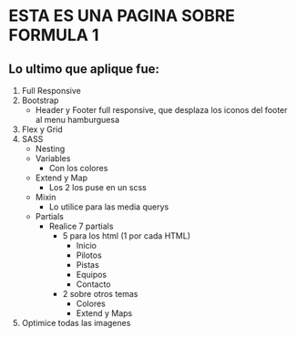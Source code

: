 # ESTA ES UNA PAGINA SOBRE FORMULA 1
## Lo ultimo que aplique fue:
1. Full Responsive
2. Bootstrap
   - Header y Footer full responsive, que desplaza los iconos del footer al menu hamburguesa
3. Flex y Grid
4. SASS
   - Nesting
   - Variables
     - Con los colores
   - Extend y Map
     - Los 2 los puse en un scss
   - Mixin
     - Lo utilice para las media querys
   - Partials
     - Realice 7 partials
       - 5 para los html (1 por cada HTML)
         - Inicio
         - Pilotos
         - Pistas
         - Equipos
         - Contacto
       - 2 sobre otros temas
         - Colores
         - Extend y Maps
5. Optimice todas las imagenes   
